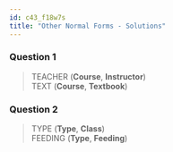 ```yaml
---
id: c43_f18w7s
title: "Other Normal Forms - Solutions"
---
```


### Question 1

> TEACHER (**Course**, **Instructor**)\
> TEXT (**Course**, **Textbook**)

### Question 2

> TYPE (**Type**, **Class**)\
> FEEDING (**Type**, **Feeding**)
